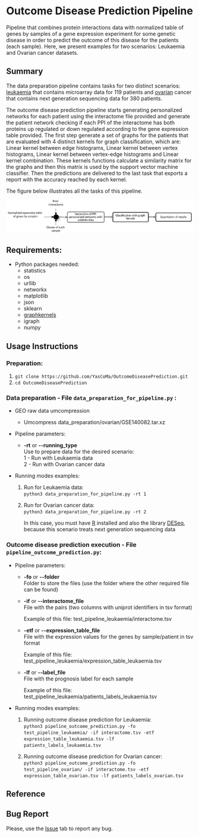 # Outcome Disease Prediction Pipeline

Pipeline that combines protein interactions data with normalized table of genes by samples of a gene expression experiment for some genetic disease in order to predict the outcome of this disease for the patients (each sample). Here, we present examples for two scenarios: Leukaemia and Ovarian cancer datasets.

## Summary

The data preparation pipeline contains tasks for two distinct scenarios: [leukaemia](https://www.ncbi.nlm.nih.gov/geo/query/acc.cgi?acc=GSE425) that contains microarray data for 119 patients and [ovarian](https://www.ncbi.nlm.nih.gov/geo/query/acc.cgi?acc=GSE140082) cancer that contains next generation sequencing data for 380 patients.

The outcome disease prediction pipeline starts generating personalized networks for each patient using the interactome file provided and generate the patient network checking if each PPI of the interactome has both proteins up regulated or down regulated according to the gene expression table provided. The first step generate a set of graphs for the patients that are evaluated with 4 distinct kernels for graph classification, which are: Linear kernel between edge histograms, Linear kernel between vertex histograms, Linear kernel between vertex-edge histograms and Linear kernel combination. These kernels functions calculate a similarity matrix for the graphs and then this matrix is used by the support vector machine classifier. Then the predictions are delivered to the last task that exports a report with the accuracy reached by each kernel.

The figure below illustrates all the tasks of this pipeline.

<div style="text-align: center">
	<img src="pipeline.png" alt="pipeline"
	title="Outcome disease prediction with PPIs" width="600px" />
</div>

## Requirements:
* Python packages needed:
	- statistics
	- os
	- urllib
	- networkx
	- matplotlib
	- json
	- sklearn
	- [graphkernels](https://github.com/eghisu/GraphKernels)
	- igraph
	- numpy

## Usage Instructions
### Preparation:
1. ````git clone https://github.com/YasCoMa/OutcomeDiseasePrediction.git````
2. ````cd OutcomeDiseasePrediction````

### Data preparation - File ````data_preparation_for_pipeline.py```` :
* GEO raw data umcompression
    - Umcompress data_preparation/ovarian/GSE140082.tar.xz
    
* Pipeline parameters:
	- __-rt__ or __--running_type__ <br>
		Use to prepare data for the desired scenario: <br>
		1 - Run with Leukaemia data <br>
		2 - Run with Ovarian cancer data

* Running modes examples:
	1. Run for Leukaemia data: <br>
	````python3 data_preparation_for_pipeline.py -rt 1 ````

	2. Run for Ovarian cancer data: <br>
	````python3 data_preparation_for_pipeline.py -rt 2 ````

		In this case, you must have [R](https://www.r-project.org/) installed and also the library [DESeq](https://bioconductor.org/packages/release/bioc/html/DESeq.html), because this scenario treats next generation sequencing data

### Outcome disease prediction execution - File ````pipeline_outcome_prediction.py````:

* Pipeline parameters:
	- __-fo__ or __--folder__ <br>
		Folder to store the files (use the folder where the other required file can be found)

	- __-if__ or __--interactome_file__ <br>
		File with the pairs (two columns with uniprot identifiers in tsv format)<br>
		
		Example of this file: test_pipeline_leukaemia/interactome.tsv

	- __-etf__ or __--expression_table_file__ <br>
		File with the expression values for the genes by sample/patient in tsv format<br>
		
		Example of this file: test_pipeline_leukaemia/expression_table_leukaemia.tsv

	- __-lf__ or __--label_file__ <br>
		File with the prognosis label for each sample<br>
		
		Example of this file: test_pipeline_leukaemia/patients_labels_leukaemia.tsv

* Running modes examples:
	1. Running outcome disease prediction for Leukaemia: <br>
		````python3 pipeline_outcome_prediction.py -fo test_pipeline_leukaemia/ -if interactome.tsv -etf expression_table_leukaemia.tsv -lf patients_labels_leukaemia.tsv````

	2. Running outcome disease prediction for Ovarian cancer: <br>
		````python3 pipeline_outcome_prediction.py -fo test_pipeline_ovarian/ -if interactome.tsv -etf expression_table_ovarian.tsv -lf patients_labels_ovarian.tsv````
		

## Reference

## Bug Report
Please, use the [Issue](https://github.com/YasCoMa/OutcomeDiseasePrediction/issues) tab to report any bug.
